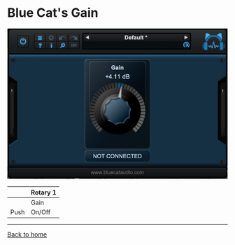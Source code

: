 # Blue Cat's Gain

![logo](./assets/BlueCatGain.png)

|      | Rotary 1 |
|------|----------|
|      | Gain     | 
| Push | On/Off   |

---
[Back to home](./index.md)